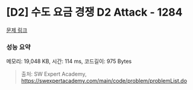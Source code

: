 # [D2] 수도 요금 경쟁 D2 Attack - 1284 

[문제 링크](https://swexpertacademy.com/main/code/problem/problemDetail.do?contestProbId=AV189xUaI8UCFAZN) 

### 성능 요약

메모리: 19,048 KB, 시간: 114 ms, 코드길이: 975 Bytes



> 출처: SW Expert Academy, https://swexpertacademy.com/main/code/problem/problemList.do